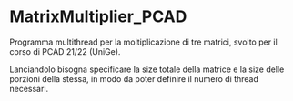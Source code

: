 # MatrixMultiplier_PCAD
Programma multithread per la moltiplicazione di tre matrici, svolto per il corso di PCAD 21/22 (UniGe).

Lanciandolo bisogna specificare la size totale della matrice e la size delle porzioni della stessa, in modo da poter definire il numero di thread necessari.
